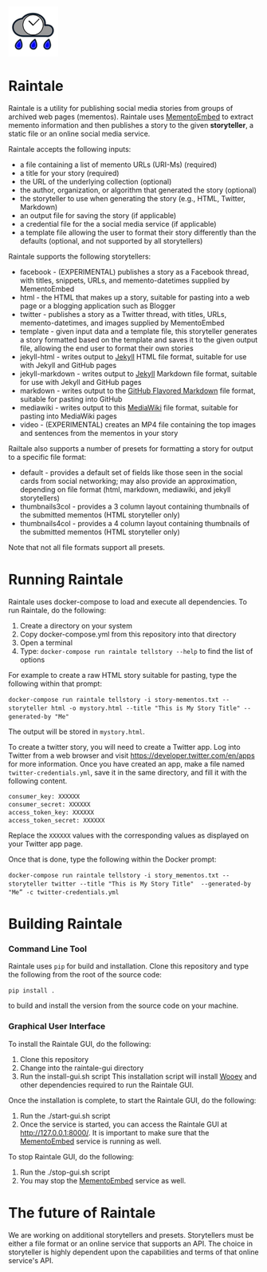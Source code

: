 
<img src="images/raintale-logo.png" width="100px">

# Raintale

Raintale is a utility for publishing social media stories from groups of archived web pages (mementos). Raintale uses [MementoEmbed](https://github.com/oduwsdl/MementoEmbed)
 to extract memento information and then publishes a story to the given **storyteller**, a static file or an online social media service.

Raintale accepts the following inputs:
* a file containing a list of memento URLs (URI-Ms) (required)
* a title for your story (required)
* the URL of the underlying collection (optional)
* the author, organization, or algorithm that generated the story (optional)
* the storyteller to use when generating the story (e.g., HTML, Twitter, Markdown)
* an output file for saving the story (if applicable)
* a credential file for the a social media service (if applicable)
* a template file allowing the user to format their story differently than the defaults (optional, and not supported by all storytellers)

Raintale supports the following storytellers:
* facebook - (EXPERIMENTAL) publishes a story as a Facebook thread, with titles, snippets, URLs, and memento-datetimes supplied by MementoEmbed
* html - the HTML that makes up a story, suitable for pasting into a web page or a blogging application such as Blogger
* twitter - publishes a story as a Twitter thread, with titles, URLs, memento-datetimes, and images supplied by MementoEmbed
* template - given input data and a template file, this storyteller generates a story formatted based on the template and saves it to the given output file, allowing the end user to format their own stories
* jekyll-html - writes output to [Jekyll](https://jekyllrb.com/) HTML file format, suitable for use with Jekyll and GitHub pages
* jekyll-markdown - writes output to [Jekyll](https://jekyllrb.com/) Markdown file format, suitable for use with Jekyll and GitHub pages
* markdown - writes output to the [GitHub Flavored Markdown](https://github.github.com/gfm/) file format, suitable for pasting into GitHub
* mediawiki - writes output to this [MediaWiki](https://www.mediawiki.org/wiki/Help:Formatting) file format, suitable for pasting into MediaWiki pages
* video - (EXPERIMENTAL) creates an MP4 file containing the top images and sentences from the mementos in your story

Railtale also supports a number of presets for formatting a story for output to a specific file format:
* default - provides a default set of fields like those seen in the social cards from social networking; may also provide an approximation, depending on file format (html, markdown, mediawiki, and jekyll storytellers)
* thumbnails3col - provides a 3 column layout containing thumbnails of the submitted mementos (HTML storyteller only)
* thumbnails4col - provides a 4 column layout containing thumbnails of the submitted mementos (HTML storyteller only)

Note that not all file formats support all presets.

# Running Raintale

Raintale uses docker-compose to load and execute all dependencies. To run Raintale, do the following:
1. Create a directory on your system
2. Copy docker-compose.yml from this repository into that directory
3. Open a terminal
4. Type: ```docker-compose run raintale tellstory --help``` to find the list of options

For example to create a raw HTML story suitable for pasting, type the following within that prompt:

``
docker-compose run raintale tellstory -i story-mementos.txt --storyteller html -o mystory.html --title "This is My Story Title"	--generated-by "Me"
``

The output will be stored in ``mystory.html``.

To create a twitter story, you will need to create a Twitter app. Log into Twitter from a web browser and visit https://developer.twitter.com/en/apps for more information. Once you have created an app, make a file named ``twitter-credentials.yml``, save it in the same directory, and fill it with the following content.

```
consumer_key: XXXXXX
consumer_secret: XXXXXX
access_token_key: XXXXXX
access_token_secret: XXXXXX
```

Replace the ``XXXXXX`` values with the corresponding values as displayed on your Twitter app page.

Once that is done, type the following within the Docker prompt:

``
docker-compose run raintale tellstory -i story_mementos.txt --storyteller twitter --title "This is My Story Title"	--generated-by "Me” -c twitter-credentials.yml
``
# Building Raintale

### Command Line Tool

Raintale uses ```pip``` for build and installation. Clone this repository and type the following from the root of the source code:

```pip install .``` 

to build and install the version from the source code on your machine.

### Graphical User Interface

To install the Raintale GUI, do the following:
1. Clone this repository
2. Change into the raintale-gui directory
3. Run the install-gui.sh script
This installation script will install [Wooey](https://github.com/wooey/Wooey) and other dependencies required to run the Raintale GUI.

Once the installation is complete, to start the Raintale GUI, do the following:
1. Run the ./start-gui.sh script
2. Once the service is started, you can access the Raintale GUI at http://127.0.0.1:8000/. 
It is important to make sure that the [MementoEmbed](https://github.com/oduwsdl/MementoEmbed) service is running as well.

To stop Raintale GUI, do the following:
1. Run the ./stop-gui.sh script
2. You may stop the [MementoEmbed](https://github.com/oduwsdl/MementoEmbed) service as well.

# The future of Raintale

We are working on additional storytellers and presets. Storytellers must be either a file format or an online service that supports an API. The choice in storyteller is highly dependent upon the capabilities and terms of that online service's API.
